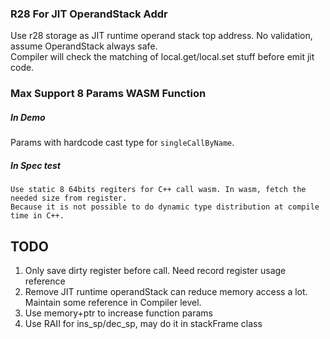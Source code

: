 ### R28 For JIT OperandStack Addr

Use r28 storage as JIT runtime operand stack top address. No validation, assume OperandStack always safe.  
Compiler will check the matching of local.get/local.set stuff before emit jit code.

### Max Support 8 Params WASM Function

##### In Demo

Params with hardcode cast type for `singleCallByName`.

##### In Spec test

    Use static 8 64bits regiters for C++ call wasm. In wasm, fetch the needed size from register.
    Because it is not possible to do dynamic type distribution at compile time in C++.

## TODO

1. Only save dirty register before call. Need record register usage reference
2. Remove JIT runtime operandStack can reduce memory access a lot. Maintain some reference in Compiler level.
3. Use memory+ptr to increase function params
4. Use RAII for ins_sp/dec_sp, may do it in stackFrame class
